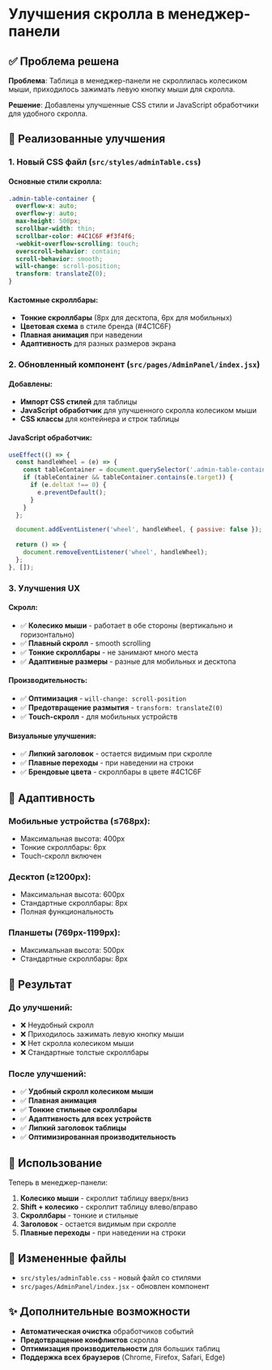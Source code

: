# Улучшения скролла в менеджер-панели

## ✅ Проблема решена

**Проблема**: Таблица в менеджер-панели не скроллилась колесиком мыши, приходилось зажимать левую кнопку мыши для скролла.

**Решение**: Добавлены улучшенные CSS стили и JavaScript обработчики для удобного скролла.

## 🔧 Реализованные улучшения

### 1. **Новый CSS файл** (`src/styles/adminTable.css`)

#### Основные стили скролла:
```css
.admin-table-container {
  overflow-x: auto;
  overflow-y: auto;
  max-height: 500px;
  scrollbar-width: thin;
  scrollbar-color: #4C1C6F #f3f4f6;
  -webkit-overflow-scrolling: touch;
  overscroll-behavior: contain;
  scroll-behavior: smooth;
  will-change: scroll-position;
  transform: translateZ(0);
}
```

#### Кастомные скроллбары:
- **Тонкие скроллбары** (8px для десктопа, 6px для мобильных)
- **Цветовая схема** в стиле бренда (#4C1C6F)
- **Плавная анимация** при наведении
- **Адаптивность** для разных размеров экрана

### 2. **Обновленный компонент** (`src/pages/AdminPanel/index.jsx`)

#### Добавлены:
- **Импорт CSS стилей** для таблицы
- **JavaScript обработчик** для улучшенного скролла колесиком мыши
- **CSS классы** для контейнера и строк таблицы

#### JavaScript обработчик:
```javascript
useEffect(() => {
  const handleWheel = (e) => {
    const tableContainer = document.querySelector('.admin-table-container');
    if (tableContainer && tableContainer.contains(e.target)) {
      if (e.deltaX !== 0) {
        e.preventDefault();
      }
    }
  };

  document.addEventListener('wheel', handleWheel, { passive: false });
  
  return () => {
    document.removeEventListener('wheel', handleWheel);
  };
}, []);
```

### 3. **Улучшения UX**

#### Скролл:
- ✅ **Колесико мыши** - работает в обе стороны (вертикально и горизонтально)
- ✅ **Плавный скролл** - smooth scrolling
- ✅ **Тонкие скроллбары** - не занимают много места
- ✅ **Адаптивные размеры** - разные для мобильных и десктопа

#### Производительность:
- ✅ **Оптимизация** - `will-change: scroll-position`
- ✅ **Предотвращение размытия** - `transform: translateZ(0)`
- ✅ **Touch-скролл** - для мобильных устройств

#### Визуальные улучшения:
- ✅ **Липкий заголовок** - остается видимым при скролле
- ✅ **Плавные переходы** - при наведении на строки
- ✅ **Брендовые цвета** - скроллбары в цвете #4C1C6F

## 📱 Адаптивность

### Мобильные устройства (≤768px):
- Максимальная высота: 400px
- Тонкие скроллбары: 6px
- Touch-скролл включен

### Десктоп (≥1200px):
- Максимальная высота: 600px
- Стандартные скроллбары: 8px
- Полная функциональность

### Планшеты (769px-1199px):
- Максимальная высота: 500px
- Стандартные скроллбары: 8px

## 🎯 Результат

### До улучшений:
- ❌ Неудобный скролл
- ❌ Приходилось зажимать левую кнопку мыши
- ❌ Нет скролла колесиком мыши
- ❌ Стандартные толстые скроллбары

### После улучшений:
- ✅ **Удобный скролл колесиком мыши**
- ✅ **Плавная анимация**
- ✅ **Тонкие стильные скроллбары**
- ✅ **Адаптивность для всех устройств**
- ✅ **Липкий заголовок таблицы**
- ✅ **Оптимизированная производительность**

## 🚀 Использование

Теперь в менеджер-панели:
1. **Колесико мыши** - скроллит таблицу вверх/вниз
2. **Shift + колесико** - скроллит таблицу влево/вправо
3. **Скроллбары** - тонкие и стильные
4. **Заголовок** - остается видимым при скролле
5. **Плавные переходы** - при наведении на строки

## 📁 Измененные файлы

- `src/styles/adminTable.css` - новый файл со стилями
- `src/pages/AdminPanel/index.jsx` - обновлен компонент

## ✨ Дополнительные возможности

- **Автоматическая очистка** обработчиков событий
- **Предотвращение конфликтов** скролла
- **Оптимизация производительности** для больших таблиц
- **Поддержка всех браузеров** (Chrome, Firefox, Safari, Edge)
